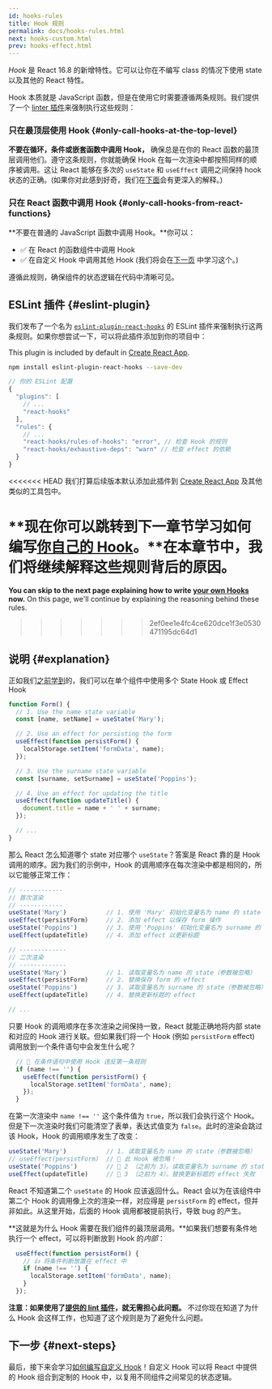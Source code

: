 ```yaml
---
id: hooks-rules
title: Hook 规则
permalink: docs/hooks-rules.html
next: hooks-custom.html
prev: hooks-effect.html
---
```


*Hook* 是 React 16.8 的新增特性。它可以让你在不编写 class 的情况下使用 state 以及其他的 React 特性。

Hook 本质就是 JavaScript 函数，但是在使用它时需要遵循两条规则。我们提供了一个 [linter 插件](https://www.npmjs.com/package/eslint-plugin-react-hooks)来强制执行这些规则：

### 只在最顶层使用 Hook {#only-call-hooks-at-the-top-level}

**不要在循环，条件或嵌套函数中调用 Hook，** 确保总是在你的 React 函数的最顶层调用他们。遵守这条规则，你就能确保 Hook 在每一次渲染中都按照同样的顺序被调用。这让 React 能够在多次的 `useState` 和 `useEffect` 调用之间保持 hook 状态的正确。(如果你对此感到好奇，我们在[下面](#explanation)会有更深入的解释。)

### 只在 React 函数中调用 Hook {#only-call-hooks-from-react-functions}

**不要在普通的 JavaScript 函数中调用 Hook。**你可以：

* ✅ 在 React 的函数组件中调用 Hook
* ✅ 在自定义 Hook 中调用其他 Hook (我们将会在[下一页](/docs/hooks-custom.html) 中学习这个。)

遵循此规则，确保组件的状态逻辑在代码中清晰可见。

## ESLint 插件 {#eslint-plugin}

我们发布了一个名为 [`eslint-plugin-react-hooks`](https://www.npmjs.com/package/eslint-plugin-react-hooks) 的 ESLint 插件来强制执行这两条规则。如果你想尝试一下，可以将此插件添加到你的项目中：

This plugin is included by default in [Create React App](/docs/create-a-new-react-app.html#create-react-app).

```bash
npm install eslint-plugin-react-hooks --save-dev
```

```js
// 你的 ESLint 配置
{
  "plugins": [
    // ...
    "react-hooks"
  ],
  "rules": {
    // ...
    "react-hooks/rules-of-hooks": "error", // 检查 Hook 的规则
    "react-hooks/exhaustive-deps": "warn" // 检查 effect 的依赖
  }
}
```

<<<<<<< HEAD
我们打算后续版本默认添加此插件到 [Create React App](/docs/create-a-new-react-app.html#create-react-app) 及其他类似的工具包中。

**现在你可以跳转到下一章节学习如何编写[你自己的 Hook](/docs/hooks-custom.html)。**在本章节中，我们将继续解释这些规则背后的原因。
=======
**You can skip to the next page explaining how to write [your own Hooks](/docs/hooks-custom.html) now.** On this page, we'll continue by explaining the reasoning behind these rules.
>>>>>>> 2ef0ee1e4fc4ce620dce1f3e0530471195dc64d1

## 说明 {#explanation}

正如我们[之前学到](/docs/hooks-state.html#tip-using-multiple-state-variables)的，我们可以在单个组件中使用多个 State Hook 或 Effect Hook

```js
function Form() {
  // 1. Use the name state variable
  const [name, setName] = useState('Mary');

  // 2. Use an effect for persisting the form
  useEffect(function persistForm() {
    localStorage.setItem('formData', name);
  });

  // 3. Use the surname state variable
  const [surname, setSurname] = useState('Poppins');

  // 4. Use an effect for updating the title
  useEffect(function updateTitle() {
    document.title = name + ' ' + surname;
  });

  // ...
}
```

那么 React 怎么知道哪个 state 对应哪个 `useState`？答案是 React 靠的是 Hook 调用的顺序。因为我们的示例中，Hook 的调用顺序在每次渲染中都是相同的，所以它能够正常工作：

```js
// ------------
// 首次渲染
// ------------
useState('Mary')           // 1. 使用 'Mary' 初始化变量名为 name 的 state
useEffect(persistForm)     // 2. 添加 effect 以保存 form 操作
useState('Poppins')        // 3. 使用 'Poppins' 初始化变量名为 surname 的 state
useEffect(updateTitle)     // 4. 添加 effect 以更新标题

// -------------
// 二次渲染
// -------------
useState('Mary')           // 1. 读取变量名为 name 的 state（参数被忽略）
useEffect(persistForm)     // 2. 替换保存 form 的 effect
useState('Poppins')        // 3. 读取变量名为 surname 的 state（参数被忽略）
useEffect(updateTitle)     // 4. 替换更新标题的 effect

// ...
```

只要 Hook 的调用顺序在多次渲染之间保持一致，React 就能正确地将内部 state 和对应的 Hook 进行关联。但如果我们将一个 Hook (例如 `persistForm` effect) 调用放到一个条件语句中会发生什么呢？

```js
  // 🔴 在条件语句中使用 Hook 违反第一条规则
  if (name !== '') {
    useEffect(function persistForm() {
      localStorage.setItem('formData', name);
    });
  }
```

在第一次渲染中 `name !== ''` 这个条件值为 `true`，所以我们会执行这个 Hook。但是下一次渲染时我们可能清空了表单，表达式值变为 `false`。此时的渲染会跳过该 Hook，Hook 的调用顺序发生了改变：

```js
useState('Mary')           // 1. 读取变量名为 name 的 state（参数被忽略）
// useEffect(persistForm)  // 🔴 此 Hook 被忽略！
useState('Poppins')        // 🔴 2 （之前为 3）。读取变量名为 surname 的 state 失败
useEffect(updateTitle)     // 🔴 3 （之前为 4）。替换更新标题的 effect 失败
```

React 不知道第二个 `useState` 的 Hook 应该返回什么。React 会以为在该组件中第二个 Hook 的调用像上次的渲染一样，对应得是 `persistForm` 的 effect，但并非如此。从这里开始，后面的 Hook 调用都被提前执行，导致 bug 的产生。

**这就是为什么 Hook 需要在我们组件的最顶层调用。**如果我们想要有条件地执行一个 effect，可以将判断放到 Hook 的*内部*：

```js
  useEffect(function persistForm() {
    // 👍 将条件判断放置在 effect 中
    if (name !== '') {
      localStorage.setItem('formData', name);
    }
  });
```

**注意：如果使用了[提供的 lint 插件](https://www.npmjs.com/package/eslint-plugin-react-hooks)，就无需担心此问题。** 不过你现在知道了为什么 Hook 会这样工作，也知道了这个规则是为了避免什么问题。

## 下一步 {#next-steps}

最后，接下来会学习[如何编写自定义 Hook](/docs/hooks-custom.html)！自定义 Hook 可以将 React 中提供的 Hook 组合到定制的 Hook 中，以复用不同组件之间常见的状态逻辑。
